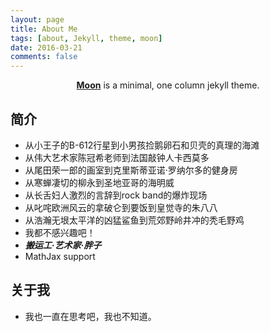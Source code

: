 ```yaml
---
layout: page
title: About Me
tags: [about, Jekyll, theme, moon]
date: 2016-03-21
comments: false
---
```

    
<center><a href="http://iahsnil.xyz"><b>Moon</b></a> is a minimal, one column jekyll theme.</center>

## 简介
* 从小王子的B-612行星到小男孩捡鹅卵石和贝壳的真理的海滩
* 从伟大艺术家陈冠希老师到法国敲钟人卡西莫多
* 从尾田荣一郎的画室到克里斯蒂亚诺·罗纳尔多的健身房
* 从寒蝉凄切的柳永到圣地亚哥的海明威
* 从长舌妇人激烈的言辞到rock band的爆炸现场
* 从叱咤欧洲风云的拿破仑到要饭到皇觉寺的朱八八
* 从浩瀚无垠太平洋的凶猛鲨鱼到荒郊野岭井冲的秃毛野鸡
* 我都不感兴趣吧！ 
* ***搬运工·艺术家·胖子***
* MathJax support

## 关于我
* 我也一直在思考吧，我也不知道。
